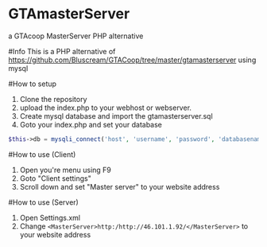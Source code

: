 # GTAmasterServer
a GTAcoop MasterServer PHP alternative

#Info
This is a PHP alternative of https://github.com/Bluscream/GTACoop/tree/master/gtamasterserver using mysql

#How to setup
1. Clone the repository
2. upload the index.php to your webhost or webserver.
3. Create mysql database and import the gtamasterserver.sql
4. Goto your index.php and set your database 
```php
$this->db = mysqli_connect('host', 'username', 'password', 'databasename');
```

#How to use (Client)
1. Open you're menu using F9
2. Goto "Client settings"
3. Scroll down and set "Master server" to your website address

#How to use (Server)
1. Open Settings.xml
2. Change ```<MasterServer>http:/http://46.101.1.92/</MasterServer>``` to your website address
